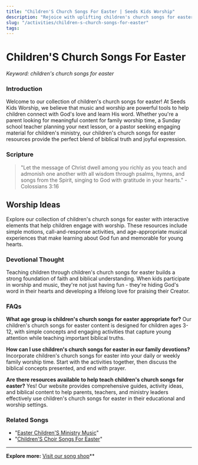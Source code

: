 ```yaml
---
title: "Children'S Church Songs For Easter | Seeds Kids Worship"
description: "Rejoice with uplifting children's church songs for easter celebrating Jesus' resurrection. Easter worship resources for kids and Sunday school."
slug: "/activities/children-s-church-songs-for-easter"
tags:
---
```


# Children'S Church Songs For Easter

_Keyword: children's church songs for easter_

### Introduction

Welcome to our collection of children's church songs for easter! At Seeds Kids Worship, we believe that music and worship are powerful tools to help children connect with God's love and learn His word. Whether you're a parent looking for meaningful content for family worship time, a Sunday school teacher planning your next lesson, or a pastor seeking engaging material for children's ministry, our children's church songs for easter resources provide the perfect blend of biblical truth and joyful expression.

### Scripture

> "Let the message of Christ dwell among you richly as you teach and admonish one another with all wisdom through psalms, hymns, and songs from the Spirit, singing to God with gratitude in your hearts." - Colossians 3:16

## Worship Ideas

Explore our collection of children's church songs for easter with interactive elements that help children engage with worship. These resources include simple motions, call-and-response activities, and age-appropriate musical experiences that make learning about God fun and memorable for young hearts.

### Devotional Thought

Teaching children through children's church songs for easter builds a strong foundation of faith and biblical understanding. When kids participate in worship and music, they're not just having fun - they're hiding God's word in their hearts and developing a lifelong love for praising their Creator.

### FAQs

**What age group is children's church songs for easter appropriate for?**
Our children's church songs for easter content is designed for children ages 3-12, with simple concepts and engaging activities that capture young attention while teaching important biblical truths.

**How can I use children's church songs for easter in our family devotions?**
Incorporate children's church songs for easter into your daily or weekly family worship time. Start with the activities together, then discuss the biblical concepts presented, and end with prayer.

**Are there resources available to help teach children's church songs for easter?**
Yes! Our website provides comprehensive guides, activity ideas, and biblical content to help parents, teachers, and ministry leaders effectively use children's church songs for easter in their educational and worship settings.

### Related Songs

- "[Easter Children'S Ministry Music](/activities/easter-children-s-ministry-music/)"
- "[Children'S Choir Songs For Easter](/activities/children-s-choir-songs-for-easter/)"

---

**Explore more:** [Visit our song shop](https://seedskidsworship.com/shop)**

<!-- Schema Markup -->
<script type="application/ld+json">
{
  "@context": "https://schema.org",
  "@type": "MusicRecording",
  "name": "Children'S Church Songs For Easter",
  "byArtist": {
    "@type": "MusicGroup",
    "name": "Seeds Kids Worship"
  },
  "isFamilyFriendly": true,
  "url": "https://seedskidsworship.com/activities/children-s-church-songs-for-easter/"
}
</script>